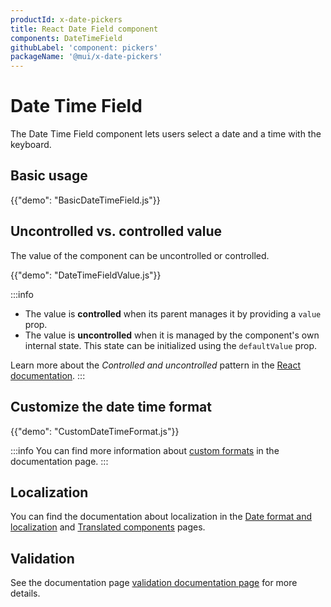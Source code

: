 ```yaml
---
productId: x-date-pickers
title: React Date Field component
components: DateTimeField
githubLabel: 'component: pickers'
packageName: '@mui/x-date-pickers'
---
```


# Date Time Field

<p class="description">The Date Time Field component lets users select a date and a time with the keyboard.</p>

## Basic usage

{{"demo": "BasicDateTimeField.js"}}

## Uncontrolled vs. controlled value

The value of the component can be uncontrolled or controlled.

{{"demo": "DateTimeFieldValue.js"}}

:::info

- The value is **controlled** when its parent manages it by providing a `value` prop.
- The value is **uncontrolled** when it is managed by the component's own internal state. This state can be initialized using the `defaultValue` prop.

Learn more about the _Controlled and uncontrolled_ pattern in the [React documentation](https://react.dev/learn/sharing-state-between-components#controlled-and-uncontrolled-components).
:::

## Customize the date time format

{{"demo": "CustomDateTimeFormat.js"}}

:::info
You can find more information about [custom formats](/x/react-date-pickers/adapters-locale/#custom-formats) in the documentation page.
:::

## Localization

You can find the documentation about localization in the [Date format and localization](/x/react-date-pickers/adapters-locale/) and [Translated components](/x/react-date-pickers/localization/) pages.

## Validation

See the documentation page [validation documentation page](/x/react-date-pickers/validation/) for more details.
